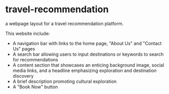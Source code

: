# travel-recommendation #

a webpage layout for a travel recommendation platform.

This website include:

- A navigation bar with links to the home page, "About Us" and "Contact Us" pages
- A search bar allowing users to input destinations or keywords to search for recommendations
- A content section that showcases an enticing background image, social media links, and a headline emphasizing exploration and destination discovery
- A brief description promoting cultural exploration
- A "Book Now" button
